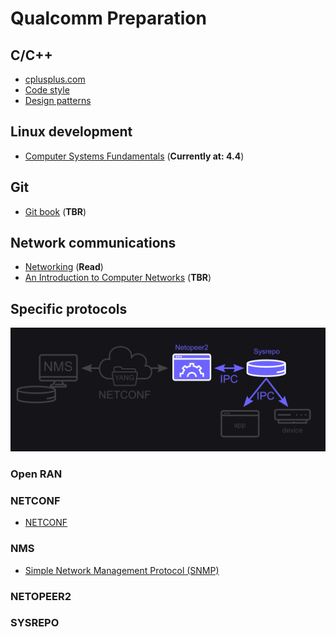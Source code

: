 # Qualcomm Preparation

## C/C++

- [cplusplus.com](https://www.cplusplus.com/)
- [Code style](https://named-data.net/doc/ndn-cpp-dev/0.4.0/code-style.html)
- [Design patterns](https://refactoring.guru/design-patterns/catalog)

## Linux development

- [Computer Systems Fundamentals](https://w3.cs.jmu.edu/kirkpams/OpenCSF/Books/csf/html/index.html) (**Currently at: 4.4**)

## Git

- [Git book](https://git-scm.com/book/en/v2) (**TBR**)

## Network communications

- [Networking](https://www.ibm.com/cloud/learn/networking-a-complete-guide#toc-load-balan-bEQOti1h) (**Read**)
- [An Introduction to Computer Networks](http://intronetworks.cs.luc.edu/current2/ComputerNetworks.pdf) (**TBR**)

## Specific protocols

![image.png](/image.png)

### Open RAN

### NETCONF

- [NETCONF](https://en.wikipedia.org/wiki/NETCONF)

### NMS

- [Simple Network Management Protocol (SNMP)](https://en.wikipedia.org/wiki/Simple_Network_Management_Protocol)

### NETOPEER2

### SYSREPO

